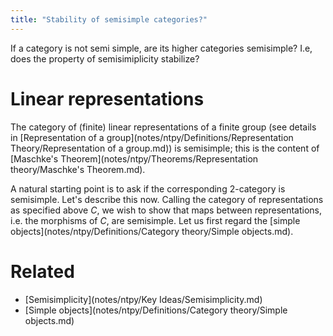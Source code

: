 ```yaml
---
title: "Stability of semisimple categories?"
---
```


      

If a category is not semi simple, are its higher categories semisimple? I.e, does the property of semisimiplicity stabilize?

# Linear representations

The category of (finite) linear representations of a finite group (see details in [Representation of a group](notes/ntpy/Definitions/Representation Theory/Representation of a group.md)) is semisimple; this is the content of [Maschke's Theorem](notes/ntpy/Theorems/Representation theory/Maschke's Theorem.md). 

A natural starting point is to ask if the corresponding 2-category is semisimple. Let's describe this now. Calling the category of representations as specified above $C$, we wish to show that maps between representations, i.e. the morphisms of $C$, are semisimple. Let us first regard the [simple objects](notes/ntpy/Definitions/Category theory/Simple objects.md). 

# Related
- [Semisimplicity](notes/ntpy/Key Ideas/Semisimplicity.md)
- [Simple objects](notes/ntpy/Definitions/Category theory/Simple objects.md)
